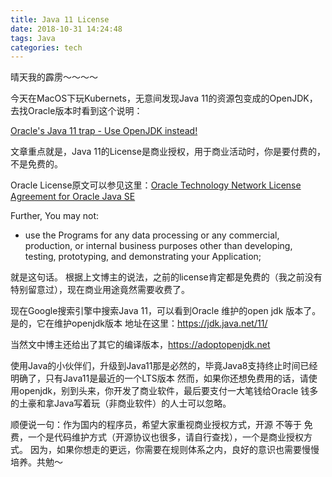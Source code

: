 ```yaml
---
title: Java 11 License
date: 2018-10-31 14:24:48
tags: Java
categories: tech
---
```


晴天我的霹雳～～～～

今天在MacOS下玩Kubernets，无意间发现Java 11的资源包变成的OpenJDK，去找Oracle版本时看到这个说明：

[Oracle's Java 11 trap - Use OpenJDK instead!](https://blog.joda.org/2018/09/do-not-fall-into-oracles-java-11-trap.html)

文章重点就是，Java 11的License是商业授权，用于商业活动时，你是要付费的，不是免费的。

Oracle License原文可以参见这里：[Oracle Technology Network License Agreement for Oracle Java SE](https://www.oracle.com/technetwork/java/javase/terms/license/javase-license.html)

Further, You may not:
- use the Programs for any data processing or any commercial, production, or internal business purposes other than developing, testing, prototyping, and demonstrating your Application;

就是这句话。 根据上文博主的说法，之前的license肯定都是免费的（我之前没有特别留意过），现在商业用途竟然需要收费了。

<!-- more -->

现在Google搜索引擎中搜索Java 11，可以看到Oracle 维护的open jdk 版本了。是的，它在维护openjdk版本
地址在这里：https://jdk.java.net/11/

当然文中博主还给出了其它的编译版本，https://adoptopenjdk.net

使用Java的小伙伴们，升级到Java11那是必然的，毕竟Java8支持终止时间已经明确了，只有Java11是最近的一个LTS版本
然而，如果你还想免费用的话，请使用openjdk，别到头来，你开发了商业软件，最后要支付一大笔钱给Oracle
钱多的土豪和拿Java写着玩（非商业软件）的人士可以忽略。

顺便说一句：作为国内的程序员，希望大家重视商业授权方式，开源 不等于 免费，一个是代码维护方式（开源协议也很多，请自行查找），一个是商业授权方式。
因为，如果你想走的更远，你需要在规则体系之内，良好的意识也需要慢慢培养。共勉～